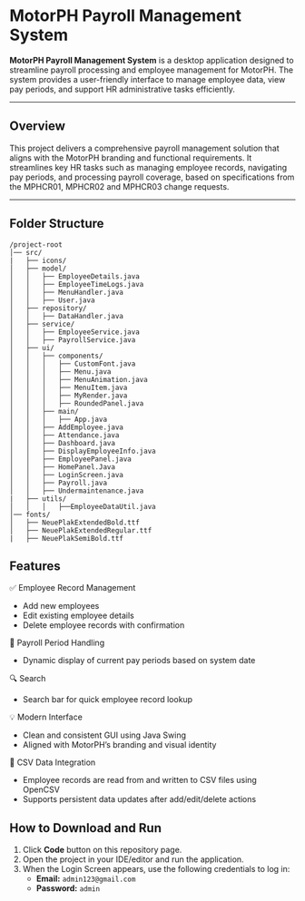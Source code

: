 # MotorPH Payroll Management System

**MotorPH Payroll Management System** is a desktop application designed to streamline payroll processing and employee management for MotorPH. The system provides a user-friendly interface to manage employee data, view pay periods, and support HR administrative tasks efficiently.

---

## Overview

This project delivers a comprehensive payroll management solution that aligns with the MotorPH branding and functional requirements. It streamlines key HR tasks such as managing employee records, navigating pay periods, and processing payroll coverage, based on specifications from the MPHCR01, MPHCR02 and MPHCR03 change requests.

---

## Folder Structure
```
/project-root
│── src/
|   ├── icons/
│   ├── model/
│   │   ├── EmployeeDetails.java
│   │   ├── EmployeeTimeLogs.java
│   │   ├── MenuHandler.java
│   │   ├── User.java
│   ├── repository/
│   │   ├── DataHandler.java
│   ├── service/
│   │   ├── EmployeeService.java
│   │   ├── PayrollService.java
│   ├── ui/
│   │   ├── components/
│   │   │   ├── CustomFont.java
│   │   │   ├── Menu.java
│   │   │   ├── MenuAnimation.java
│   │   │   ├── MenuItem.java
│   │   │   ├── MyRender.java
│   │   │   ├── RoundedPanel.java
│   │   ├── main/
│   │   │   ├── App.java
│   │   ├── AddEmployee.java
│   │   ├── Attendance.java
│   │   ├── Dashboard.java
│   │   ├── DisplayEmployeeInfo.java
│   │   ├── EmployeePanel.java
│   │   ├── HomePanel.Java
│   │   ├── LoginScreen.java
│   │   ├── Payroll.java
│   │   ├── Undermaintenance.java
|   ├── utils/
│   │   │   ├──EmployeeDataUtil.java
│── fonts/
│   ├── NeuePlakExtendedBold.ttf
│   ├── NeuePlakExtendedRegular.ttf
|   ├── NeuePlakSemiBold.ttf
```
## Features
✅ Employee Record Management
- Add new employees
- Edit existing employee details
- Delete employee records with confirmation

📅 Payroll Period Handling
- Dynamic display of current pay periods based on system date

🔍 Search
- Search bar for quick employee record lookup

💡 Modern Interface
- Clean and consistent GUI using Java Swing
- Aligned with MotorPH’s branding and visual identity

📁 CSV Data Integration
- Employee records are read from and written to CSV files using OpenCSV
- Supports persistent data updates after add/edit/delete actions



## How to Download and Run

1. Click **Code** button on this repository page.
2. Open the project in your IDE/editor and run the application.
3. When the Login Screen appears, use the following credentials to log in:
   - **Email:** `admin123@gmail.com`
   - **Password:** `admin`
